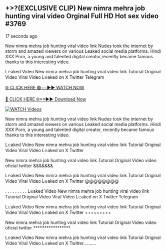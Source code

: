 ## +>?(EXCLUSIVE CLIP) New nimra mehra job hunting viral video Orginal Full HD Hot sex video #3769

17 seconds ago

New nimra mehra job hunting viral video link Nudes took the internet by storm and amazed viewers on various Leaked social media platforms. Hindi XXX Porn, a young and talented digital creator,recently became famous thanks to this interesting video.

L𝚎aked Video New nimra mehra job hunting viral video link Tutorial Original Video Viral Video L𝚎aked on X Twitter Telegram

[🌐 CLICK HERE 🟢==►► WATCH NOW](https://dekho-ki-hoy-07-2k25.blogspot.com/2025/01/viral-tv.html)

[🔴 CLICK HERE 🌐==►► Download Now](https://dekho-ki-hoy-07-2k25.blogspot.com/2025/01/viral-tv.html)

[![WATCH Videos](https://i.imgur.com/KtWmlQT.gif)](https://dekho-ki-hoy-07-2k25.blogspot.com/2025/01/viral-tv.html)

New nimra mehra job hunting viral video link Nudes took the internet by storm and amazed viewers on various Leaked social media platforms. Hindi XXX Porn, a young and talented digital creator, recently became famous thanks to this interesting video.

L𝚎aked Video New nimra mehra job hunting viral video link Tutorial Original Video Viral Video L𝚎aked on X Twitter

New nimra mehra job hunting viral video link Tutorial Original Video video oficial twitter &&&&&&&

L𝚎aked Video New nimra mehra job hunting viral video link Tutorial Original Video Viral Video L𝚎aked on X Twitter @@@@@@@@

. . . . . . . . . L𝚎aked Video New nimra mehra job hunting viral video link Tutorial Original Video Viral Video L𝚎aked on X Twitter Telegram

L𝚎aked Video New nimra mehra job hunting viral video link Tutorial Original Video Viral Video L𝚎aked on X Twitter +++++++++

New nimra mehra job hunting viral video link Tutorial Original Video video oficial twitter *****************

L𝚎aked Video New nimra mehra job hunting viral video link Tutorial Original Video Viral Video L𝚎aked on X Twitter..........